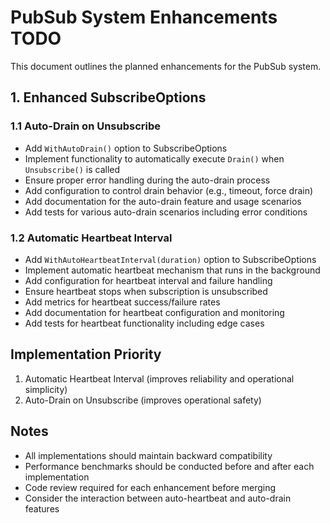 # PubSub System Enhancements TODO

This document outlines the planned enhancements for the PubSub system.

## 1. Enhanced SubscribeOptions

### 1.1 Auto-Drain on Unsubscribe

- Add `WithAutoDrain()` option to SubscribeOptions
- Implement functionality to automatically execute `Drain()` when `Unsubscribe()` is called
- Ensure proper error handling during the auto-drain process
- Add configuration to control drain behavior (e.g., timeout, force drain)
- Add documentation for the auto-drain feature and usage scenarios
- Add tests for various auto-drain scenarios including error conditions

### 1.2 Automatic Heartbeat Interval

- Add `WithAutoHeartbeatInterval(duration)` option to SubscribeOptions
- Implement automatic heartbeat mechanism that runs in the background
- Add configuration for heartbeat interval and failure handling
- Ensure heartbeat stops when subscription is unsubscribed
- Add metrics for heartbeat success/failure rates
- Add documentation for heartbeat configuration and monitoring
- Add tests for heartbeat functionality including edge cases

## Implementation Priority

1. Automatic Heartbeat Interval (improves reliability and operational simplicity)
2. Auto-Drain on Unsubscribe (improves operational safety)

## Notes

- All implementations should maintain backward compatibility
- Performance benchmarks should be conducted before and after each implementation
- Code review required for each enhancement before merging
- Consider the interaction between auto-heartbeat and auto-drain features

